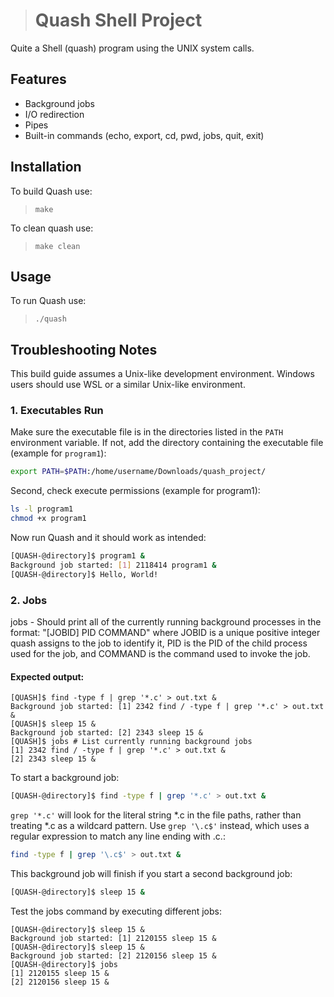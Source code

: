 > # Quash Shell Project
Quite a Shell (quash) program using the UNIX system calls. 

## Features

- Background jobs
- I/O redirection
- Pipes
- Built-in commands (echo, export, cd, pwd, jobs, quit, exit)
## Installation
To build Quash use:
> `make`

To clean quash use:
> `make clean`

## Usage

To run Quash use:
> `./quash`

## Troubleshooting Notes

This build guide assumes a Unix-like development environment. Windows users should use WSL or a similar Unix-like environment.

### 1. Executables Run

Make sure the executable file is in the directories listed in the `PATH` environment variable. If not, add the directory containing the executable file (example for `program1`):

```sh
export PATH=$PATH:/home/username/Downloads/quash_project/
```
Second, check execute permissions (example for program1):
```sh
ls -l program1
chmod +x program1
```
Now run Quash and it should work as intended:
```sh
[QUASH-@directory]$ program1 &
Background job started: [1] 2118414 program1 &
[QUASH-@directory]$ Hello, World!
```
### 2. Jobs

jobs - Should print all of the currently running background processes in the format: "[JOBID] PID COMMAND" where JOBID is a unique positive integer quash assigns to the job to identify it, PID is the PID of the child process used for the job, and COMMAND is the command used to invoke the job.
#### Expected output:
```
[QUASH]$ find -type f | grep '*.c' > out.txt &
Background job started: [1] 2342 find / -type f | grep '*.c' > out.txt &
[QUASH]$ sleep 15 &
Background job started: [2] 2343 sleep 15 &
[QUASH]$ jobs # List currently running background jobs
[1] 2342 find / -type f | grep '*.c' > out.txt &
[2] 2343 sleep 15 &
```
To start a background job:
```sh
[QUASH-@directory]$ find -type f | grep '*.c' > out.txt &
```
`grep '*.c'` will look for the literal string *.c in the file paths, rather than treating *.c as a wildcard pattern.
Use `grep '\.c$'` instead, which uses a regular expression to match any line ending with .c.:
```sh
find -type f | grep '\.c$' > out.txt &
```
This background job will finish if you start a second background job:
```sh
[QUASH-@directory]$ sleep 15 &
```
Test the jobs command by executing different jobs:
```
[QUASH-@directory]$ sleep 15 &
Background job started: [1] 2120155 sleep 15 &
[QUASH-@directory]$ sleep 15 &
Background job started: [2] 2120156 sleep 15 &
[QUASH-@directory]$ jobs
[1] 2120155 sleep 15 &
[2] 2120156 sleep 15 &
```
